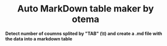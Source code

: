 <h1 align="center">Auto MarkDown table maker by otema</h1>

#### Detect number of coumns splited by "TAB" (\t) and create a .md file with the data into a markdown table
